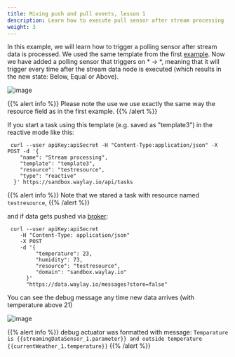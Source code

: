 ```yaml
---
title: Mixing push and pull events, lesson 1
description: Learn how to execute pull sensor after stream processing
weight: 3
---
```

In this example, we will learn how to trigger a polling sensor after stream data is processed. We used the same template from the first [example](/rule_patterns/stream_data_threshold_crossing/). Now we have added a polling sensor that triggers on * -> *, meaning that it will trigger every time after the stream data node is executed (which results in the new state: Below, Equal or Above). 


![image](/rules/push_pull1/mix_push_pull1_fig1.png)

{{% alert info %}}
Please note the use we use exactly the same way the resource field as in the first example.
{{% /alert %}}

If you start a task using this template (e.g. saved as "template3") in the reactive mode like this:
```
 curl --user apiKey:apiSecret -H "Content-Type:application/json" -X POST -d '{
    "name": "Stream processing",
    "template": "template3",
    "resource": "testresource",
    "type": "reactive"
  }' https://sandbox.waylay.io/api/tasks
 ```

{{% alert info %}}
Note that we stared a task with resource named `testresource`,
{{% /alert %}}

and if data gets pushed via [broker](/usage/broker-and-storage/):

```
 curl --user apiKey:apiSecret 
    -H "Content-Type: application/json"
    -X POST  
    -d '{ 
         "temperature": 23, 
         "humidity": 73, 
         "resource": "testresource", 
         "domain": "sandbox.waylay.io"
      }'
      "https://data.waylay.io/messages?store=false"
 ```

You can see the debug message any time new data arrives (with temperature above 21)

![image](/rules/push_pull1/mix_push_pull1_fig2.png)

{{% alert info %}}
debug actuator was formatted with message:
`Temparature is {{streamingDataSensor_1.parameter}} and outside temperature {{currentWeather_1.temperature}}`
{{% /alert %}}

